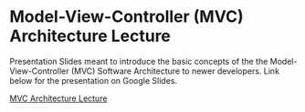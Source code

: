 # Model-View-Controller (MVC) Architecture Lecture
Presentation Slides meant to introduce the basic concepts of the the Model-View-Controller (MVC) Software Architecture to newer developers. Link below for the presentation on Google Slides.

[MVC Architecture Lecture](https://docs.google.com/presentation/d/1rT8Ipdd4K5GtDvqa4IirtWJ1ONgy5qDdyJZGVuKEg60/edit?usp=share_link)
